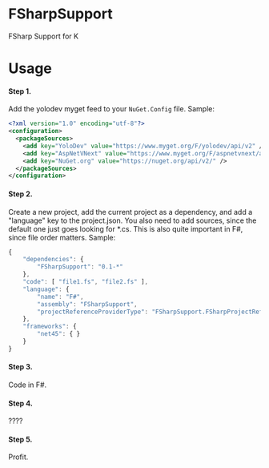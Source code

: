 FSharpSupport
=============

FSharp Support for K

Usage
===

#### Step 1.
Add the yolodev myget feed to your `NuGet.Config` file. Sample:

```xml
<?xml version="1.0" encoding="utf-8"?>
<configuration>
  <packageSources>
    <add key="YoloDev" value="https://www.myget.org/F/yolodev/api/v2" />
    <add key="AspNetVNext" value="https://www.myget.org/F/aspnetvnext/api/v2" />
    <add key="NuGet.org" value="https://nuget.org/api/v2/" />
  </packageSources>
</configuration>
```

#### Step 2.
Create a new project, add the current project as a dependency, and add a "language" key to the project.json. You also need to add sources, since the default one just goes looking for *.cs. This is also quite important in F#, since file order matters. Sample:

```js
{
    "dependencies": {
        "FSharpSupport": "0.1-*"
    },
    "code": [ "file1.fs", "file2.fs" ],
    "language": {
        "name": "F#",
        "assembly": "FSharpSupport",
        "projectReferenceProviderType": "FSharpSupport.FSharpProjectReferenceProvider"
    },
    "frameworks": {
        "net45": { }
    }
}
```

#### Step 3.
Code in F#.

#### Step 4.
????

#### Step 5.
Profit.
